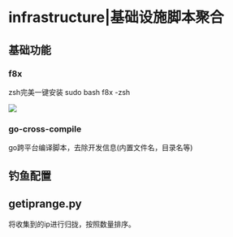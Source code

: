 # infrastructure|基础设施脚本聚合


## 基础功能

### f8x
zsh完美一键安装
sudo bash f8x -zsh

![](https://i.loli.net/2021/02/25/flKTqPIioWxA3Ng.png)

### go-cross-compile
go跨平台编译脚本，去除开发信息(内置文件名，目录名等)

## 钓鱼配置


## getiprange.py
将收集到的ip进行归拢，按照数量排序。


